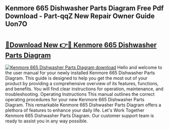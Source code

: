 ## Kenmore 665 Dishwasher Parts Diagram Free Pdf Download - Part-qqZ New Repair Owner Guide Uon7O

# <h2><a href="http://dfsok1.blite.top/?on=Kenmore+665+Dishwasher+Parts+Diagram">🔗Download New 👉🔴 Kenmore 665 Dishwasher Parts Diagram</a></h2>

[![Kenmore 665 Dishwasher Parts Diagram download](https://i.imgur.com/lujVjoI.png)](http://dfsok1.blite.top/?on=Kenmore+665+Dishwasher+Parts+Diagram)
Hello and welcome to the user manual for your newly installed Kenmore 665 Dishwasher Parts Diagram. This guide is designed to help you get the most out of your product by providing a comprehensive overview of its features, functions, and benefits. You will find clear instructions for operation, maintenance, and troubleshooting. Operating Instructions This manual outlines the correct operating procedures for your new Kenmore 665 Dishwasher Parts Diagram. This remarkable Kenmore 665 Dishwasher Parts Diagram offers a plethora of features to enhance your daily life. Let's Work Together Kenmore 665 Dishwasher Parts Diagram. Our customer support team is ready to assist you in any way possible.
